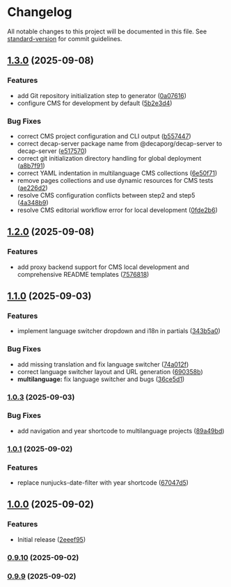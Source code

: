 # Changelog

All notable changes to this project will be documented in this file. See [standard-version](https://github.com/conventional-changelog/standard-version) for commit guidelines.

## [1.3.0](https://github.com/Max-Yterb/Generator/compare/v1.2.0...v1.3.0) (2025-09-08)


### Features

* add Git repository initialization step to generator ([0a07616](https://github.com/Max-Yterb/Generator/commit/0a0761621092d4a0c091b6f81c5fca096bbb19d8))
* configure CMS for development by default ([5b2e3d4](https://github.com/Max-Yterb/Generator/commit/5b2e3d4f148653054d97e45c85fcce37b45c5f61))


### Bug Fixes

* correct CMS project configuration and CLI output ([b557447](https://github.com/Max-Yterb/Generator/commit/b557447dc0abf56ad8af269f89c75a344e09d166))
* correct decap-server package name from @decaporg/decap-server to decap-server ([e517570](https://github.com/Max-Yterb/Generator/commit/e517570f225873a4c0f6a83baf6a23bf2e70a5ca))
* correct git initialization directory handling for global deployment ([a8b7f91](https://github.com/Max-Yterb/Generator/commit/a8b7f913bed4122d95b03416439dfa09dfafac74))
* correct YAML indentation in multilanguage CMS collections ([6e50f71](https://github.com/Max-Yterb/Generator/commit/6e50f71266ea7949c60309c84d35891c7bf74bc6))
* remove pages collections and use dynamic resources for CMS tests ([ae226d2](https://github.com/Max-Yterb/Generator/commit/ae226d26c6a96cced16d881bedc180a4301abfbd))
* resolve CMS configuration conflicts between step2 and step5 ([4a348b9](https://github.com/Max-Yterb/Generator/commit/4a348b9d89ae92661d03bac05c8a3af35fa7be87))
* resolve CMS editorial workflow error for local development ([0fde2b6](https://github.com/Max-Yterb/Generator/commit/0fde2b6d1f8f64c6c1baac095b6a487799f30f14))

## [1.2.0](https://github.com/Max-Yterb/Generator/compare/v1.1.0...v1.2.0) (2025-09-08)


### Features

* add proxy backend support for CMS local development and comprehensive README templates ([7576818](https://github.com/Max-Yterb/Generator/commit/757681859f8ddf7a951ff00d0b08a49b5521a702))

## [1.1.0](https://github.com/Max-Yterb/Generator/compare/v1.0.3...v1.1.0) (2025-09-03)


### Features

* implement language switcher dropdown and i18n in partials ([343b5a0](https://github.com/Max-Yterb/Generator/commit/343b5a03304b162dc18d055cc8def9a18d8217c6))


### Bug Fixes

* add missing translation and fix language switcher ([74a012f](https://github.com/Max-Yterb/Generator/commit/74a012fc38cc77ce90446bc4babff1b24e694ab8))
* correct language switcher layout and URL generation ([690358b](https://github.com/Max-Yterb/Generator/commit/690358bfdd25150c509483fd2b2a68477ab44050))
* **multilanguage:** fix language switcher and bugs ([36ce5d1](https://github.com/Max-Yterb/Generator/commit/36ce5d1c2b84f662f41a6f9723b6a1ec470cc323))

### [1.0.3](https://github.com/Max-Yterb/Generator/compare/v1.0.1...v1.0.3) (2025-09-03)


### Bug Fixes

* add navigation and year shortcode to multilanguage projects ([89a49bd](https://github.com/Max-Yterb/Generator/commit/89a49bd84dbb5ebc0b3e9c86559796e6c04b0205))

### [1.0.1](https://github.com/Max-Yterb/Generator/compare/v1.0.0...v1.0.1) (2025-09-02)

### Features

* replace nunjucks-date-filter with year shortcode ([67047d5](https://github.com/Max-Yterb/Generator/commit/67047d5a075951685981901d24e43d4535733149))

## [1.0.0](https://github.com/Max-Yterb/Generator/compare/v0.9.10...v1.0.0) (2025-09-02)


### Features

* Initial release ([2eeef95](https://github.com/Max-Yterb/Generator/commit/2eeef95cd2ff7799094db50c981a68b131b2d11a))

### [0.9.10](https://github.com/Max-Yterb/Generator/compare/v0.9.9...v0.9.10) (2025-09-02)

### [0.9.9](https://github.com/Max-Yterb/Generator/compare/v0.9.0...v0.9.9) (2025-09-02)
